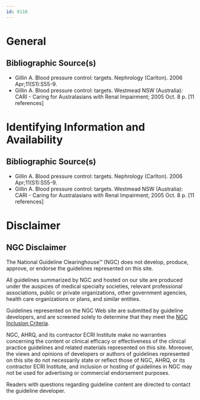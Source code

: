 ```yaml
---
id: 6116
---
```


# General

## Bibliographic Source(s)

- Gillin A. Blood pressure control: targets. Nephrology (Carlton). 2006 Apr;11(S1):S55-9.
- Gillin A. Blood pressure control: targets. Westmead NSW (Australia): CARI - Caring for Australasians with Renal Impairment; 2005 Oct. 8 p. [11 references]

# Identifying Information and Availability

## Bibliographic Source(s)

- Gillin A. Blood pressure control: targets. Nephrology (Carlton). 2006 Apr;11(S1):S55-9.
- Gillin A. Blood pressure control: targets. Westmead NSW (Australia): CARI - Caring for Australasians with Renal Impairment; 2005 Oct. 8 p. [11 references]

# Disclaimer

## NGC Disclaimer

The National Guideline Clearinghouse™ (NGC) does not develop, produce, approve, or endorse the guidelines represented on this site.

All guidelines summarized by NGC and hosted on our site are produced under the auspices of medical specialty societies, relevant professional associations, public or private organizations, other government agencies, health care organizations or plans, and similar entities.

Guidelines represented on the NGC Web site are submitted by guideline developers, and are screened solely to determine that they meet the [NGC Inclusion Criteria](/help-and-about/summaries/inclusion-criteria).

NGC, AHRQ, and its contractor ECRI Institute make no warranties concerning the content or clinical efficacy or effectiveness of the clinical practice guidelines and related materials represented on this site. Moreover, the views and opinions of developers or authors of guidelines represented on this site do not necessarily state or reflect those of NGC, AHRQ, or its contractor ECRI Institute, and inclusion or hosting of guidelines in NGC may not be used for advertising or commercial endorsement purposes.

Readers with questions regarding guideline content are directed to contact the guideline developer.

